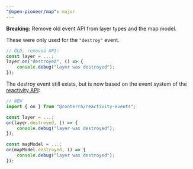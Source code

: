 ```yaml
---
"@open-pioneer/map": major
---
```


**Breaking:** Remove old event API from layer types and the map model.

These were only used for the `"destroy"` event.

```ts
// OLD, removed API:
const layer = ...;
layer.on("destroyed", () => {
    console.debug("layer was destroyed");
});
```

The destroy event still exists, but is now based on the event system of the [reactivity API](https://github.com/conterra/reactivity/tree/main/packages/reactivity-events):

```ts
// NEW
import { on } from "@conterra/reactivity-events";

const layer = ...;
on(layer.destroyed, () => {
    console.debug("layer was destroyed");
});

const mapModel = ...;
on(mapModel.destroyed, () => {
    console.debug("layer was destroyed");
});
```
